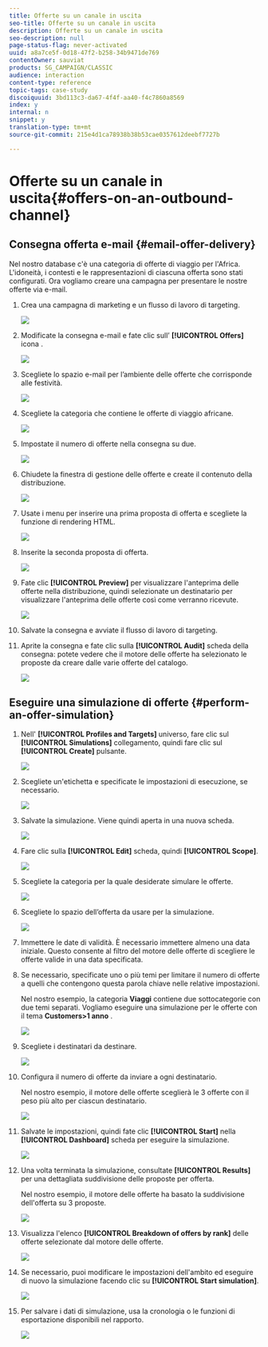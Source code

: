 ```yaml
---
title: Offerte su un canale in uscita
seo-title: Offerte su un canale in uscita
description: Offerte su un canale in uscita
seo-description: null
page-status-flag: never-activated
uuid: a8a7ce5f-0d18-47f2-b258-34b9471de769
contentOwner: sauviat
products: SG_CAMPAIGN/CLASSIC
audience: interaction
content-type: reference
topic-tags: case-study
discoiquuid: 3bd113c3-da67-4f4f-aa40-f4c7860a8569
index: y
internal: n
snippet: y
translation-type: tm+mt
source-git-commit: 215e4d1ca78938b38b53cae0357612deebf7727b

---
```



# Offerte su un canale in uscita{#offers-on-an-outbound-channel}

## Consegna offerta e-mail {#email-offer-delivery}

Nel nostro database c&#39;è una categoria di offerte di viaggio per l&#39;Africa. L&#39;idoneità, i contesti e le rappresentazioni di ciascuna offerta sono stati configurati. Ora vogliamo creare una campagna per presentare le nostre offerte via e-mail.

1. Crea una campagna di marketing e un flusso di lavoro di targeting.

   ![](assets/offer_delivery_example_001.png)

1. Modificate la consegna e-mail e fate clic sull’ **[!UICONTROL Offers]** icona .

   ![](assets/offer_delivery_example_002.png)

1. Scegliete lo spazio e-mail per l’ambiente delle offerte che corrisponde alle festività.

   ![](assets/offer_delivery_example_003.png)

1. Scegliete la categoria che contiene le offerte di viaggio africane.

   ![](assets/offer_delivery_example_004.png)

1. Impostate il numero di offerte nella consegna su due.

   ![](assets/offer_delivery_example_005.png)

1. Chiudete la finestra di gestione delle offerte e create il contenuto della distribuzione.

   ![](assets/offer_delivery_example_006.png)

1. Usate i menu per inserire una prima proposta di offerta e scegliete la funzione di rendering HTML.

   ![](assets/offer_delivery_example_007.png)

1. Inserite la seconda proposta di offerta.

   ![](assets/offer_delivery_example_008.png)

1. Fate clic **[!UICONTROL Preview]** per visualizzare l&#39;anteprima delle offerte nella distribuzione, quindi selezionate un destinatario per visualizzare l&#39;anteprima delle offerte così come verranno ricevute.

   ![](assets/offer_delivery_example_009.png)

1. Salvate la consegna e avviate il flusso di lavoro di targeting.
1. Aprite la consegna e fate clic sulla **[!UICONTROL Audit]** scheda della consegna: potete vedere che il motore delle offerte ha selezionato le proposte da creare dalle varie offerte del catalogo.

   ![](assets/offer_delivery_example_010.png)

## Eseguire una simulazione di offerte {#perform-an-offer-simulation}

1. Nell&#39; **[!UICONTROL Profiles and Targets]** universo, fare clic sul **[!UICONTROL Simulations]** collegamento, quindi fare clic sul **[!UICONTROL Create]** pulsante.

   ![](assets/offer_simulation_001.png)

1. Scegliete un&#39;etichetta e specificate le impostazioni di esecuzione, se necessario.

   ![](assets/offer_simulation_example_002.png)

1. Salvate la simulazione. Viene quindi aperta in una nuova scheda.

   ![](assets/offer_simulation_example_003.png)

1. Fare clic sulla **[!UICONTROL Edit]** scheda, quindi **[!UICONTROL Scope]**.

   ![](assets/offer_simulation_example_004.png)

1. Scegliete la categoria per la quale desiderate simulare le offerte.

   ![](assets/offer_simulation_example_005.png)

1. Scegliete lo spazio dell’offerta da usare per la simulazione.

   ![](assets/offer_simulation_example_006.png)

1. Immettere le date di validità. È necessario immettere almeno una data iniziale. Questo consente al filtro del motore delle offerte di scegliere le offerte valide in una data specificata.
1. Se necessario, specificate uno o più temi per limitare il numero di offerte a quelli che contengono questa parola chiave nelle relative impostazioni.

   Nel nostro esempio, la categoria **Viaggi** contiene due sottocategorie con due temi separati. Vogliamo eseguire una simulazione per le offerte con il tema **Customers>1 anno** .

   ![](assets/offer_simulation_example_007.png)

1. Scegliete i destinatari da destinare.

   ![](assets/offer_simulation_example_008.png)

1. Configura il numero di offerte da inviare a ogni destinatario.

   Nel nostro esempio, il motore delle offerte sceglierà le 3 offerte con il peso più alto per ciascun destinatario.

   ![](assets/offer_simulation_example_009.png)

1. Salvate le impostazioni, quindi fate clic **[!UICONTROL Start]** nella **[!UICONTROL Dashboard]** scheda per eseguire la simulazione.

   ![](assets/offer_simulation_example_010.png)

1. Una volta terminata la simulazione, consultate **[!UICONTROL Results]** per una dettagliata suddivisione delle proposte per offerta.

   Nel nostro esempio, il motore delle offerte ha basato la suddivisione dell&#39;offerta su 3 proposte.

   ![](assets/offer_simulation_example_011.png)

1. Visualizza l&#39;elenco **[!UICONTROL Breakdown of offers by rank]** delle offerte selezionate dal motore delle offerte.

   ![](assets/offer_simulation_example_012.png)

1. Se necessario, puoi modificare le impostazioni dell&#39;ambito ed eseguire di nuovo la simulazione facendo clic su **[!UICONTROL Start simulation]**.

   ![](assets/offer_simulation_example_010.png)

1. Per salvare i dati di simulazione, usa la cronologia o le funzioni di esportazione disponibili nel rapporto.

   ![](assets/offer_simulation_example_013.png)

